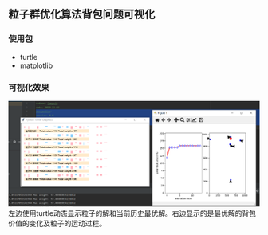 ## 粒子群优化算法背包问题可视化
### 使用包
* turtle
* matplotlib

### 可视化效果
![演示结果](demo.PNG)
左边使用turtle动态显示粒子的解和当前历史最优解。右边显示的是最优解的背包价值的变化及粒子的运动过程。